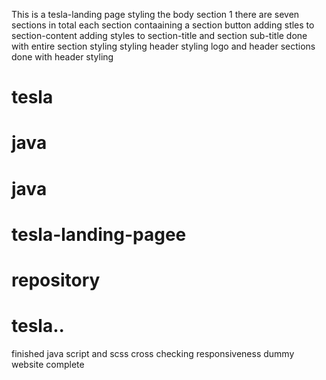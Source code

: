 This is a tesla-landing page
styling the body section 1
there are seven sections in total
each section contaaining a section button
adding stles to section-content
adding styles to section-title and section sub-title
done with entire section styling
styling header
styling logo and header sections
done with header styling

# tesla
# java
# java
# tesla-landing-pagee
# repository

# tesla..
finished java script and scss
cross checking responsiveness
dummy website complete
